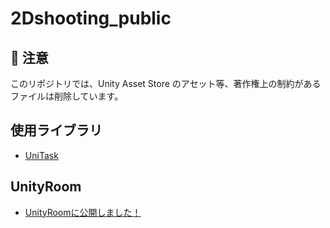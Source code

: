 # 2Dshooting_public

## 🚫 注意
このリポジトリでは、Unity Asset Store のアセット等、著作権上の制約があるファイルは削除しています。
## 使用ライブラリ
- [UniTask](https://github.com/Cysharp/UniTask)
## UnityRoom
- [UnityRoomに公開しました！](https://unityroom.com/games/soratanaka_2dshooting)
